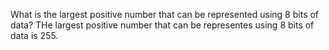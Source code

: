 What is the largest positive number that can be represented using 8 bits of data?
THe largest positive number that can be representes using 8 bits of data is 255.
